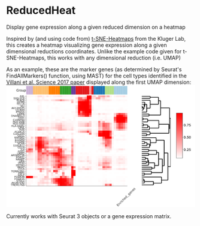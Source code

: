 # ReducedHeat
Display gene expression along a given reduced dimension on a heatmap

Inspired by (and using code from) [t-SNE-Heatmaps](https://github.com/KlugerLab/t-SNE-Heatmaps) 
from the Kluger Lab, this creates a heatmap visualizing gene expression along a given dimensional 
reductions coordinates.  Unlike the example code given for t-SNE-Heatmaps, this works with any 
dimensional reduction (i.e. UMAP)

As an example, these are the marker genes (as determined by Seurat's FindAllMarkers() function, using MAST) 
for the cell types identified in the [Villani et al. Science 2017 paper](https://www.ncbi.nlm.nih.gov/pmc/articles/PMC5775029/)
displayed along the first UMAP dimension:
![Villani et.al. plot](https://github.com/milescsmith/ReducedHeat/blob/master/newplot.png)

Currently works with Seurat 3 objects or a gene expression matrix.
